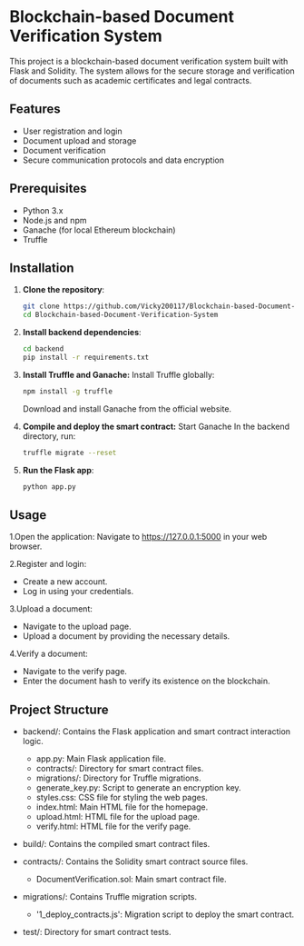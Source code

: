# Blockchain-based Document Verification System

This project is a blockchain-based document verification system built with Flask and Solidity. The system allows for the secure storage and verification of documents such as academic certificates and legal contracts.

## Features

- User registration and login
- Document upload and storage
- Document verification
- Secure communication protocols and data encryption

## Prerequisites

- Python 3.x
- Node.js and npm
- Ganache (for local Ethereum blockchain)
- Truffle

## Installation

1. **Clone the repository**:
   ```sh
   git clone https://github.com/Vicky200117/Blockchain-based-Document-Verification-System.git
   cd Blockchain-based-Document-Verification-System
   ```
2. **Install backend dependencies**:
   ```sh
   cd backend
   pip install -r requirements.txt
   ```
3. **Install Truffle and Ganache:**
       Install Truffle globally:
   ```sh
   npm install -g truffle
   ```
     Download and install Ganache from the official website.
4. **Compile and deploy the smart contract:**
          Start Ganache
          In the backend directory, run:
   ```sh
   truffle migrate --reset
   ```

5. **Run the Flask app**:
    ```sh
    python app.py
    ```
## Usage
1.Open the application:
  Navigate to https://127.0.0.1:5000 in your web browser.

2.Register and login:
  - Create a new account.
  - Log in using your credentials.

3.Upload a document:
  - Navigate to the upload page.
  - Upload a document by providing the necessary details.

4.Verify a document:
  - Navigate to the verify page.
  - Enter the document hash to verify its existence on the blockchain.

## Project Structure
- backend/: Contains the Flask application and smart contract interaction logic.
  
  - app.py: Main Flask application file.
  - contracts/: Directory for smart contract files.
  - migrations/: Directory for Truffle migrations.
  - generate_key.py: Script to generate an encryption key.
  - styles.css: CSS file for styling the web pages.
  - index.html: Main HTML file for the homepage.
  - upload.html: HTML file for the upload page.
  - verify.html: HTML file for the verify page.
    
- build/: Contains the compiled smart contract files.
  
- contracts/: Contains the Solidity smart contract source files.
  - DocumentVerification.sol: Main smart contract file.

- migrations/: Contains Truffle migration scripts.
  - '1_deploy_contracts.js': Migration script to deploy the smart contract.

- test/: Directory for smart contract tests.

